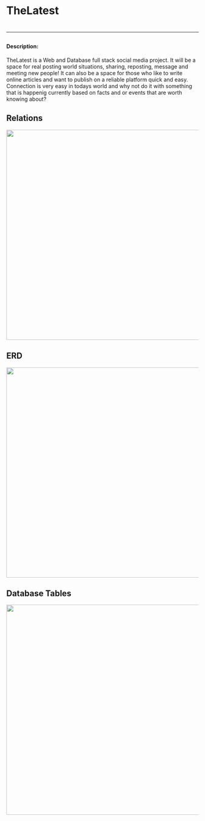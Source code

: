 <h1>TheLatest<h1/>
  <hr>
  <h4>Description:</h4>
  <p>TheLatest is a Web and Database full stack social media project. It will be a space for real posting world situations, sharing, reposting, message and meeting new people!
    It can also be a space for those who like to write online articles and want to publish on a reliable platform quick and easy. Connection is very easy in todays world and 
    why not do it with something that is happenig currently based on facts and or events that are worth knowing about?</p>
  <h2>Relations</h2>
<img height = 550px src = "https://github.com/user-attachments/files/17613681/Relations.For.TheLatest.pdf"></img>
  <h2>ERD</h2>
<img height = 550px src = "https://github.com/user-attachments/files/17613703/The.Latest-2.pdf"></img>
  <h2>Database Tables</h2>
<img height = 550px src = ""></img>
